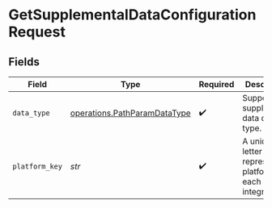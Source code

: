 # GetSupplementalDataConfigurationRequest


## Fields

| Field                                                                        | Type                                                                         | Required                                                                     | Description                                                                  | Example                                                                      |
| ---------------------------------------------------------------------------- | ---------------------------------------------------------------------------- | ---------------------------------------------------------------------------- | ---------------------------------------------------------------------------- | ---------------------------------------------------------------------------- |
| `data_type`                                                                  | [operations.PathParamDataType](../../models/operations/pathparamdatatype.md) | :heavy_check_mark:                                                           | Supported supplemental data data type.                                       | invoices                                                                     |
| `platform_key`                                                               | *str*                                                                        | :heavy_check_mark:                                                           | A unique 4-letter key to represent a platform in each integration.           | gbol                                                                         |
